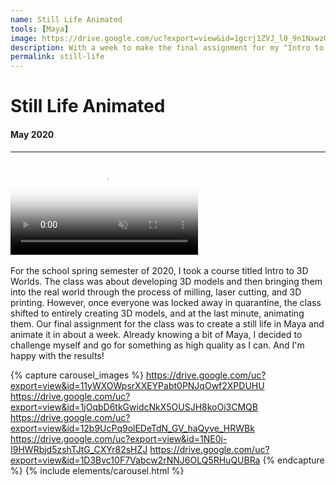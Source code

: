 ```yaml
---
name: Still Life Animated
tools: [Maya]
image: https://drive.google.com/uc?export=view&id=1gcrj1ZVJ_l0_9n1NxwzGIyOsMJapVUmw
description: With a week to make the final assignment for my "Intro to 3D Worlds class", I created a still life scene in Maya and animated it.
permalink: still-life
---
```


# Still Life Animated
#### May 2020
___

<div>
    <video class="figure w-100" autoplay loop muted poster="https://drive.google.com/uc?export=view&id=1gcrj1ZVJ_l0_9n1NxwzGIyOsMJapVUmw">
        <source src="https://drive.google.com/uc?export=view&id=1HxchYWvWEyw8NCSjlCCZdwjZ9552kEUR" type="video/mp4">
    </video>
</div>

<!-- {% include elements/figure.html image="https://drive.google.com/uc?export=view&id=11vM8FzwzIfLV_IcWJGewwYjYEdHXfmNN" caption="Gif Render" %} -->

<br>
For the school spring semester of 2020, I took a course titled Intro to 3D Worlds. The class was about developing 3D
models and then bringing them into the real world through the process of milling, laser cutting, and 3D printing.
However, once everyone was locked away in quarantine, the class shifted to entirely creating
3D models, and at the last minute, animating them. Our final assignment for the class was to create a still life in
Maya and animate it in about a week. Already knowing a bit of Maya, I decided to challenge myself and go for something as high quality as I can.
And I'm happy with the results!

{% capture carousel_images %}
https://drive.google.com/uc?export=view&id=11yWXOWpsrXXEYPabt0PNJqOwf2XPDUHU
https://drive.google.com/uc?export=view&id=1jOqbD6tkGwidcNkX5OUSJH8koOi3CMQB
https://drive.google.com/uc?export=view&id=12b9UcPq9olEDeTdN_GV_haQyve_HRWBk
https://drive.google.com/uc?export=view&id=1NE0j-I9HWRbjd5zshTJtG_CXYr82sHZJ
https://drive.google.com/uc?export=view&id=1D3Bvc10F7Vabcw2rNNJ6OLQ5RHuQUBRa
{% endcapture %}
{% include elements/carousel.html %}

<!-- 
<div class="video-container large">
    <video autoplay loop muted poster="../assets/img/work/StillLifeAnimated/StillLifeAnimated.png">
        <source src="../assets/img/work/StillLifeAnimated/StillLifeAnimatedExtended.webm" type="video/webm">
    </video>
</div>

<div class="image-container small">
    <h4 class="caption">Gif version</h4>
    <img src="../assets/img/work/StillLifeAnimated/StillLifeAnimated.gif">
</div>

<div class="image-container medium">
    <img src="../assets/img/work/StillLifeAnimated/StillLifeAnimated1.png">
</div>

<div class="image-container medium">
    <img src="../assets/img/work/StillLifeAnimated/StillLifeAnimated2.png">
</div>

<div class="image-container medium">
    <img src="../assets/img/work/StillLifeAnimated/StillLifeAnimated3.png">
</div>

<div class="image-container medium">
    <img src="../assets/img/work/StillLifeAnimated/StillLifeAnimated4.png">
</div>

<div class="image-container medium">
    <img src="../assets/img/work/StillLifeAnimated/StillLifeAnimated5.png">
</div> -->